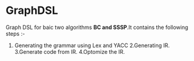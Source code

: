 # GraphDSL

Graph DSL for baic two algorithms <b>BC and SSSP</b>.It contains the following steps :-

1. Generating the grammar using Lex and YACC
2.Generating IR.
3.Generate code from IR.
4.Optomize the IR.

 
